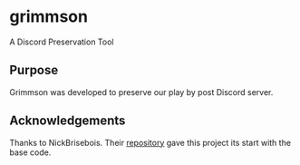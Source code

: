 # grimmson
A Discord Preservation Tool

## Purpose 
Grimmson was developed to preserve our play by post Discord server. 

## Acknowledgements

Thanks to NickBrisebois. Their [repository](https://github.com/NickBrisebois/DiscordServerMessageScraper) gave this project its start with the base code.
